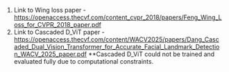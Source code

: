 1. Link to Wing loss paper - https://openaccess.thecvf.com/content_cvpr_2018/papers/Feng_Wing_Loss_for_CVPR_2018_paper.pdf
2. Link to Cascaded D_ViT paper - https://openaccess.thecvf.com/content/WACV2025/papers/Dang_Cascaded_Dual_Vision_Transformer_for_Accurate_Facial_Landmark_Detection_WACV_2025_paper.pdf
   **Cascaded D_ViT could not be trained and evaluated fully due to computational constraints. 
